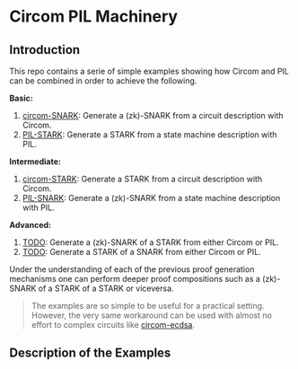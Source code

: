 # Circom PIL Machinery

## Introduction

This repo contains a serie of simple examples showing how Circom and PIL can be combined in order to achieve the following.

**Basic:**
1.  [circom-SNARK](https://github.com/hecmas/circom-pil-machinery/tree/main/circom-SNARK): Generate a (zk)-SNARK from a circuit description with Circom.
1. [PIL-STARK](https://github.com/hecmas/circom-pil-machinery/tree/main/PIL-STARK): Generate a STARK from a state machine description with PIL.

**Intermediate:**
1. [circom-STARK](https://github.com/hecmas/circom-pil-machinery/tree/main/circom-STARK): Generate a STARK from a circuit description with Circom.
1. [PIL-SNARK](https://github.com/hecmas/circom-pil-machinery/tree/main/PIL-SNARK): Generate a (zk)-SNARK from a state machine description with PIL. 

**Advanced:**
1. [TODO](): Generate a (zk)-SNARK of a STARK from either Circom or PIL.
1. [TODO](): Generate a STARK of a SNARK from either Circom or PIL.

Under the understanding of each of the previous proof generation mechanisms one can perform deeper proof compositions such as a (zk)-SNARK of a STARK of a STARK or viceversa.

> The examples are so simple to be useful for a practical setting. However, the very same workaround can be used with almost no effort to complex circuits like [circom-ecdsa](https://github.com/0xPARC/circom-ecdsa).

## Description of the Examples